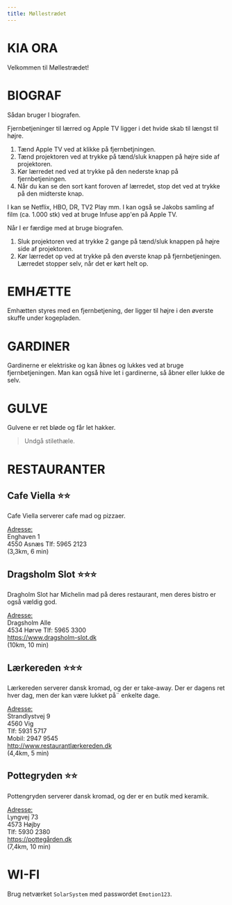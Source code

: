 ```yaml
---
title: Møllestrædet
---
```


# KIA ORA

Velkommen til Møllestrædet!

# BIOGRAF
Sådan bruger I biografen. 

Fjernbetjeninger til lærred og Apple TV ligger i det hvide skab til længst til højre.

1. Tænd Apple TV ved at klikke på fjernbetjningen.
1. Tænd projektoren ved at trykke på tænd/sluk knappen på højre side af projektoren.
1. Kør lærredet ned ved at trykke på den nederste knap på fjernbetjeningen.
1. Når du kan se den sort kant foroven af lærredet, stop det ved at trykke på den midterste knap.

I kan se Netflix, HBO, DR, TV2 Play mm. I kan også se Jakobs samling af film (ca. 1.000 stk) ved at bruge 
Infuse app'en på Apple TV.

Når I er færdige med at bruge biografen.

1. Sluk projektoren ved at trykke 2 gange på tænd/sluk knappen på højre side af projektoren.
2. Kør lærredet op ved at trykke på den øverste knap på fjernbetjeningen. Lærredet stopper selv, når det er 
kørt helt op.

# EMHÆTTE
Emhætten styres med en fjernbetjening, der ligger til højre i den øverste skuffe under kogepladen.

# GARDINER
Gardinerne er elektriske og kan åbnes og lukkes ved at bruge fjernbetjeningen. Man kan også hive let i gardinerne,
så åbner eller lukke de selv.

# GULVE
Gulvene er ret bløde og får let hakker.

> Undgå stilethæle.

# RESTAURANTER

## Cafe Viella :star::star:
Cafe Viella serverer cafe mad og pizzaer.

<u>Adresse:</u>  
Enghaven 1  
4550 Asnæs
Tlf: 5965 2123  
(3,3km, 6 min)

## Dragsholm Slot :star::star::star:  
Dragholm Slot har Michelin mad på deres restaurant, men deres bistro er også vældig god.

<u>Adresse:</u>  
Dragsholm Alle  
4534 Hørve
Tlf: 5965 3300  
https://www.dragsholm-slot.dk  
(10km, 10 min)

## Lærkereden :star::star::star:
Lærkereden serverer dansk kromad, og der er take-away. Der er dagens ret hver dag, men der kan være lukket på¨
enkelte dage.

<u>Adresse:</u>  
Strandlystvej 9  
4560 Vig  
Tlf: 5931 5717  
Mobil: 2947 9545  
http://www.restaurantlærkereden.dk  
(4,4km, 5 min)

## Pottegryden :star::star:
Pottengryden serverer dansk kromad, og der er en butik med keramik.

<u>Adresse:</u>  
Lyngvej 73  
4573 Højby  
Tlf: 5930 2380  
https://pottegården.dk  
(7,4km, 10 min)


# WI-FI
Brug netværket `SolarSystem` med passwordet `Emotion123`.
